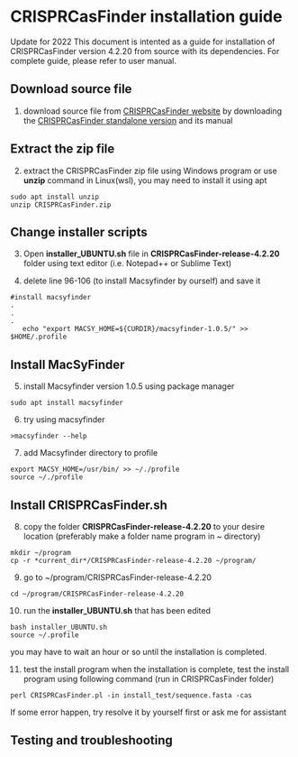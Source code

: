 # CRISPRCasFinder installation guide
Update for 2022
This document is intented as a guide for installation of CRISPRCasFinder version 4.2.20 from source with its dependencies. For complete guide, please refer to user manual.

## Download source file 
1. download source file from [CRISPRCasFinder website](https://crisprcas.i2bc.paris-saclay.fr/Home/Download) by downloading the [CRISPRCasFinder standalone version](https://crisprcas.i2bc.paris-saclay.fr/Home/DownloadFile?filename=CRISPRCasFinder.zip) and its manual

## Extract the zip file
2. extract the CRISPRCasFinder zip file using Windows program or use **unzip** command in Linux(wsl), you may need to install it using apt
```
sudo apt install unzip
unzip CRISPRCasFinder.zip
```

## Change installer scripts
3. Open **installer_UBUNTU.sh** file in **CRISPRCasFinder-release-4.2.20** folder using text editor (i.e. Notepad++ or Sublime Text)

4. delete line 96-106 (to install Macsyfinder by ourself) and save it
```
#install macsyfinder
.
.
.
   echo "export MACSY_HOME=${CURDIR}/macsyfinder-1.0.5/" >> $HOME/.profile
```


## Install MacSyFinder
5. install Macsyfinder version 1.0.5 using package manager
```
sudo apt install macsyfinder
```

6. try using macsyfinder
```
>macsyfinder --help
```

7. add Macsyfinder directory to profile
```
export MACSY_HOME=/usr/bin/ >> ~/./profile
source ~/./profile
```

## Install CRISPRCasFinder.sh
8. copy the folder **CRISPRCasFinder-release-4.2.20** to your desire location (preferably make a folder name program in ~ directory)
```
mkdir ~/program
cp -r *current_dir*/CRISPRCasFinder-release-4.2.20 ~/program/
```
9. go to ~/program/CRISPRCasFinder-release-4.2.20
```
cd ~/program/CRISPRCasFinder-release-4.2.20
```

10. run the **installer_UBUNTU.sh** that has been edited
```
bash installer_UBUNTU.sh
source ~/.profile
```

you may have to wait an hour or so until the installation is completed.

11. test the install program
when the installation is complete, test the install program using following command (run in CRISPRCasFinder folder)
```
perl CRISPRCasFinder.pl -in install_test/sequence.fasta -cas
```

If some error happen, try resolve it by yourself first or ask me for assistant


## Testing and troubleshooting



